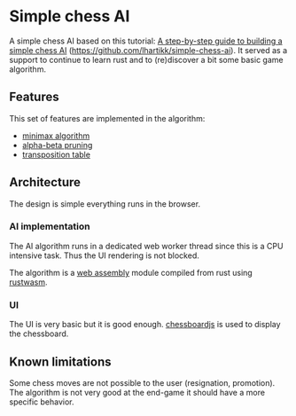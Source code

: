 # Simple chess AI

A simple chess AI based on this tutorial: [A step-by-step guide to building a simple chess AI](https://www.freecodecamp.org/news/simple-chess-ai-step-by-step-1d55a9266977/) (https://github.com/lhartikk/simple-chess-ai).
It served as a support to continue to learn rust and to (re)discover a bit some basic game algorithm.

## Features

This set of features are implemented in the algorithm:
- [minimax algorithm](https://www.chessprogramming.org/Minimax)
- [alpha-beta pruning](https://www.chessprogramming.org/Alpha-Beta)
- [transposition table](https://www.chessprogramming.org/Transposition_Table)

## Architecture
The design is simple everything runs in the browser.

### AI implementation
The AI algorithm runs in a dedicated web worker thread since this is a CPU intensive task. Thus the UI rendering is not blocked.

The algorithm is a [web assembly](https://webassembly.org/) module compiled from rust using [rustwasm](https://rustwasm.github.io/).

### UI

The UI is very basic but it is good enough.
[chessboardjs](https://chessboardjs.com/) is used to display the chessboard. 

## Known limitations

Some chess moves are not possible to the user (resignation, promotion).
The algorithm  is not very good at the end-game it should have a more specific behavior.
